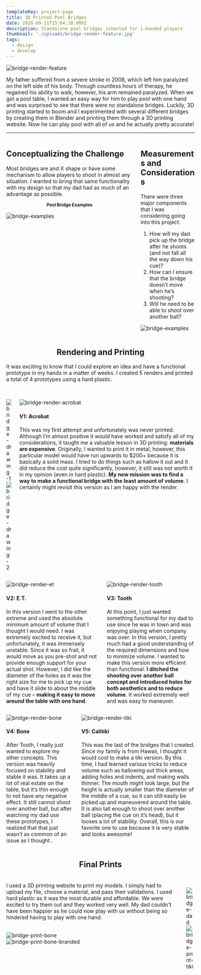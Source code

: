 ```yaml
---
templateKey: project-page
title: 3D Printed Pool Bridges
date: 2018-09-11T15:04:10.000Z
description: Standalone pool bridges intented for 1-handed players
thumbnail: './uploads/bridge-render-feature.jpg'
tags:
  - design
  - develop
---
```


![bridge-render-feature](/uploads/bridge-render-feature.jpg)

My father suffered from a severe stroke in 2008, which left him paralyzed on the left side of his body. Through countless hours of therapy, he regained his ability to walk, however, his arm remained paralyzed. When we got a pool table, I wanted an easy way for him to play pool with one hand and was surprised to see that there were no standalone bridges. Luckily, 3D printing started to boom and I experimented with several different bridges by creating them in Blender and printing them through a 3D printing website. Now he can play pool with all of us and he actually pretty accurate!
<hr/>
<div class="columns">
  <div class="column is-6">


## Conceptualizing the Challenge
Most bridges are and X shape or have some mechanism to allow players to shoot in almost any situation. I wanted to bring that same functionality with my design so that my dad had as much of an advantage as possible.
<p style="text-align: center"><small><strong>Pool Bridge Examples</strong></small></p>

![bridge-examples](/uploads/bridge-examples.jpg)

  </div>

<div class="column is-6">

## Measurements and Considerations
There were three major components that I was considering going into this project:

1. How will my dad pick up the bridge after he shoots (and not fall all the way down his cue)?
2. How can I ensure that the bridge doesn’t move when he’s shooting?
3. Will he need to be able to shoot over another ball?

![bridge-examples](/uploads/bridge-concepts.jpg)
  </div>
</div>

<div class="bg-grey">

<h2 style="text-align:center">Rendering and Printing</h2>


It was exciting to know that I could explore an idea and have a functional prototype in my hands in a matter of weeks. I created 5 renders and printed a total of 4 prototypes using a hard plastic.
<br/><br/>

<div class="columns">
<div class="column is-6">

![bridge-drawing-1](/uploads/bridge-drawing-1.jpg)<br/>
![bridge-drawing-2](/uploads/bridge-drawing-2.jpg)

</div>
<div class="column is-6">

![bridge-render-acrobat](/uploads/bridge-render-acrobat.jpg)
  #### V1: Acrobat
  This was my first attempt and unfortunately was never printed. Although I’m almost positive it would have worked and satisfy all of my considerations, it taught me a valuable lesson in 3D printing: <strong>materials are expensive</strong>. Originally, I wanted to print it in metal, however, this particular model would have run upwards to $200+ because it is basically a solid mass. I tried to do things such as hallow it out and it did reduce the cost quite significantly, however, it still was not worth it in my opinion (even in hard plastic). <strong>My new mission was to find a way to make a functional bridge with the least amount of volume</strong>. I certainly might revisit this version as I am happy with the render.
</div>
</div>
<div class="columns">
  <div class="column is-6">

  ![bridge-render-et](/uploads/bridge-render-et.jpg)
  #### V2: E.T.
  In this version I went to the other extreme and used the absolute minimum amount of volume that I thought I would need. I was extremely excited to receive it, but unfortunately, it was immensely unstable. Since it was so frail, it would move as you pre-shot and not provide enough support for your actual shot. However, I did like the diameter of the holes as it was the right size for me to pick up my cue and have it slide to about the middle of my cue – <strong>making it easy to move around the table with one hand</strong>.
  </div>
  <div class="column is-6">

  ![bridge-render-tooth](/uploads/bridge-render-tooth.jpg)
  #### V3: Tooth
  At this point, I just wanted something functional for my dad to use since he was in town and was enjoying playing when company was over. In this version, I pretty much had a good understanding of the required dimensions and how to minimize volume. I wanted to make this version more efficient than functional. <strong>I ditched the shooting over another ball concept and introduced holes for both aesthetics and to reduce volume</strong>. It worked extremely well and was easy to maneuver.
  </div>
</div>
<div class="columns">
  <div class="column is-6">

  ![bridge-render-bone](/uploads/bridge-render-bone.jpg)
  #### V4: Bone
  After Tooth, I really just wanted to explore my other concepts. This version was heavily focused on stability and stable it was. It takes up a lot of real estate on the table, but it’s thin enough to not have any negative effect. It still cannot shoot over another ball, but after watching my dad use these prototypes, I realized that that just wasn’t as common of an issue as I thought.</strong>.
  </div>
  <div class="column is-6">

  ![bridge-render-tiki](/uploads/bridge-render-tiki.jpg)
  #### V5: Calitiki
 This was the last of the bridges that I created. Since my family is from Hawaii, I thought it would cool to make a tiki version. By this time, I had learned various tricks to reduce volume such as hallowing out thick areas, adding holes and indents, and making walls thinner. The mouth might look large, but the height is actually smaller than the diameter of the middle of a cue, so it can still easily be picked up and maneuvered around the table. It is also tall enough to shoot over another ball (placing the cue on it’s head), but it looses a lot of stability. Overall, this is our favorite one to use because it is very stable and looks awesome!
  </div>
</div>
</div>

<h2 style="text-align: center">Final Prints</h2>
<br/>
<div class="columns">
<div class="column is-6">
I used a 3D printing website to print my models. I simply had to upload my file, choose a material, and pass their validations. I used hard plastic as it was the most durable and affordable. We were excited to try them out and they worked very well. My dad couldn't have been happier as he could now play with us without being so hindered having to play with one hand. <br/><br/>

![bridge-print-bone](/uploads/bridge-print-bone.jpg)<br/>
![bridge-print-bone-branded](/uploads/bridge-print-bone-branded.jpg)

</div>
<div class="column is-6">

![bridge-dad](/uploads/bridge-dad.jpg)<br/>
![bridge-print-tiki](/uploads/bridge-print-tiki.jpg)


</div>
</div>